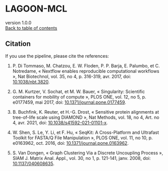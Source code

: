 # LAGOON-MCL

version 1.0.0 \
[Back to table of contents](index.md#table-of-content)

## Citation

If you use the pipeline, please cite the references:

1. P. Di Tommaso, M. Chatzou, E. W. Floden, P. P. Barja, E. Palumbo, et C. Notredame, « Nextflow enables reproducible computational workflows », Nat Biotechnol, vol. 35, no 4, p. 316-319, avr. 2017, doi: [10.1038/nbt.3820](https://doi.org/10.1038/nbt.3820?target=_blank).

2. G. M. Kurtzer, V. Sochat, et M. W. Bauer, « Singularity: Scientific containers for mobility of compute », PLOS ONE, vol. 12, no 5, p. e0177459, mai 2017, doi: [10.1371/journal.pone.0177459](https://doi.org/10.1371/journal.pone.0177459?target=_blank).

3. B. Buchfink, K. Reuter, et H.-G. Drost, « Sensitive protein alignments at tree-of-life scale using DIAMOND », Nat Methods, vol. 18, no 4, Art. no 4, avr. 2021, doi: [10.1038/s41592-021-01101-x](https://doi.org/10.1038/s41592-021-01101-x?target=_blank).

4. W. Shen, S. Le, Y. Li, et F. Hu, « SeqKit: A Cross-Platform and Ultrafast Toolkit for FASTA/Q File Manipulation », PLOS ONE, vol. 11, no 10, p. e0163962, oct. 2016, doi: [10.1371/journal.pone.0163962](https://doi.org/10.1371/journal.pone.0163962?target=_blank).

5. S. Van Dongen, « Graph Clustering Via a Discrete Uncoupling Process », SIAM J. Matrix Anal. Appl., vol. 30, no 1, p. 121-141, janv. 2008, doi: [10.1137/040608635](https://doi.org/10.1137/040608635?target=_blank).
